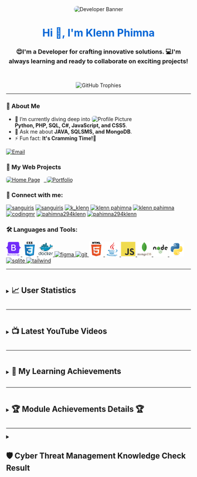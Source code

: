 <div align="center">
  <img src="https://github.com/user-attachments/assets/0e97ca77-3094-4f19-9a13-82c1bb8d76d2" alt="Developer Banner" style="max-width: 100%; height: auto; border-radius: 10px;">
  
  <h1 style="color: #0366d6;">Hi 👋, I'm Klenn Phimna</h1>
  <h3>😍I'm a Developer for crafting innovative solutions. 💻I'm always learning and ready to collaborate on exciting projects!</h3>
</div>

<br>

<p align="center">
  <img src="https://github-trophies.vercel.app/?username=sanguiris" alt="GitHub Trophies" style="max-width: 100%;">

---

### 🚀 About Me

<img align="right" width="270" src="https://github.com/user-attachments/assets/452443cf-8869-449b-929a-ddc526219ba0" alt="Profile Picture" style="border-radius: 5px;">
</p>

- 🌱 I’m currently diving deep into **Python, PHP, SQL, C#, JavaScript, and CSS5**.
- 💬 Ask me about **JAVA, SQLSMS, and MongoDB**.
- ⚡ Fun fact: **It's Cramming Time!🤣**

<p>
  <a href="mailto:klenn31is18pahimna@gmail.com" target="_blank" rel="noreferrer">
    <img src="https://img.shields.io/badge/Email-Give%20Feedback-D32F2F?style=for-the-badge&logo=gmail&logoColor=white" alt="Email" />
  </a>
</p>

### 🔗 My Web Projects

<p align="left">
  <a href="https://sanguiris.github.io/Pahimna/HOME.html" target="_blank">
    <img src="https://i.pinimg.com/736x/58/72/1a/58721ab75485d98cc8bf831c4b8d980d.jpg" alt="Home Page" height="40" width="40" style="border-radius: 5px; margin-right: 10px;"/> 
  </a>
  <a href="https://sanguiris.github.io/Pahimna/info.html" target="_blank">
    <img src="https://i.pinimg.com/736x/85/e6/47/85e64767b129d2cae2d1c47b1ed0aece.jpg" alt="Portfolio" height="40" width="40" style="border-radius: 5px;"/>
  </a>
</p>

### 🤝 Connect with me:

<p align="left">
  <a href="https://codepen.io/sanguiris" target="_blank"><img src="https://raw.githubusercontent.com/rahuldkjain/github-profile-readme-generator/master/src/images/icons/Social/codepen.svg" alt="sanguiris" height="30" width="40" /></a>
  <a href="https://dev.to/sanguiris" target="_blank"><img src="https://raw.githubusercontent.com/rahuldkjain/github-profile-readme-generator/master/src/images/icons/Social/devto.svg" alt="sanguiris" height="30" width="40" /></a>
  <a href="https://twitter.com/KPahimna" target="_blank"><img src="https://raw.githubusercontent.com/rahuldkjain/github-profile-readme-generator/master/src/images/icons/Social/twitter.svg" alt="k_klenn" height="30" width="40" /></a>
  <a href="https://www.linkedin.com/in/djkam42pahimna" target="_blank"><img src="https://raw.githubusercontent.com/rahuldkjain/github-profile-readme-generator/master/src/images/icons/Social/linked-in-alt.svg" alt="klenn pahimna" height="30" width="40" /></a>
  <a href="https://stackoverflow.com/users/klenn pahimna" target="_blank"><img src="https://raw.githubusercontent.com/rahuldkjain/github-profile-readme-generator/master/src/images/icons/Social/stack-overflow.svg" alt="klenn pahimna" height="30" width="40" /></a>
  <a href="https://www.youtube.com/@CodingMR" target="_blank"><img src="https://raw.githubusercontent.com/rahuldkjain/github-profile-readme-generator/master/src/images/icons/Social/youtube.svg" alt="codingmr" height="30" width="40" /></a>
  <a href="https://www.hackerrank.com/djkam42Pahimna" target="_blank"><img src="https://raw.githubusercontent.com/rahuldkjain/github-profile-readme-generator/master/src/images/icons/Social/hackerrank.svg" alt="pahimna294klenn" height="30" width="40" /></a>
  <a href="https://www.tiktok.com/@com4_4ksec" target="_blank"><img src="https://cdn4.iconfinder.com/data/icons/logos-brands-in-colors/2840/tiktok-logo-512.png" alt="pahimna294klenn" height="30" width="40" /></a>
</p>

### 🛠️ Languages and Tools:

<p align="left"> 
  <a href="https://getbootstrap.com" target="_blank" rel="noreferrer"> <img src="https://raw.githubusercontent.com/devicons/devicon/master/icons/bootstrap/bootstrap-plain-wordmark.svg" alt="bootstrap" width="40" height="40"/> </a> 
  <a href="https://www.w3schools.com/css/" target="_blank" rel="noreferrer"> <img src="https://raw.githubusercontent.com/devicons/devicon/master/icons/css3/css3-original-wordmark.svg" alt="css3" width="40" height="40"/> </a> 
  <a href="https://www.docker.com/" target="_blank" rel="noreferrer"> <img src="https://raw.githubusercontent.com/devicons/devicon/master/icons/docker/docker-original-wordmark.svg" alt="docker" width="40" height="40"/> </a> 
  <a href="https://www.figma.com/" target="_blank" rel="noreferrer"> <img src="https://www.vectorlogo.zone/logos/figma/figma-icon.svg" alt="figma" width="40" height="40"/> </a> 
  <a href="https://git-scm.com/" target="_blank" rel="noreferrer"> <img src="https://www.vectorlogo.zone/logos/git-scm/git-scm-icon.svg" alt="git" width="40" height="40"/> </a> 
  <a href="https://www.w3.org/html/" target="_blank" rel="noreferrer"> <img src="https://raw.githubusercontent.com/devicons/devicon/master/icons/html5/html5-original-wordmark.svg" alt="html5" width="40" height="40"/> </a> 
  <a href="https://www.java.com" target="_blank" rel="noreferrer"> <img src="https://raw.githubusercontent.com/devicons/devicon/master/icons/java/java-original.svg" alt="java" width="40" height="40"/> </a> 
  <a href="https://developer.mozilla.org/en-US/docs/Web/JavaScript" target="_blank" rel="noreferrer"> <img src="https://raw.githubusercontent.com/devicons/devicon/master/icons/javascript/javascript-original.svg" alt="javascript" width="40" height="40"/> </a> 
  <a href="https://www.mongodb.com/" target="_blank" rel="noreferrer"> <img src="https://raw.githubusercontent.com/devicons/devicon/master/icons/mongodb/mongodb-original-wordmark.svg" alt="mongodb" width="40" height="40"/> </a> 
  <a href="https://nodejs.org" target="_blank" rel="noreferrer"> <img src="https://raw.githubusercontent.com/devicons/devicon/master/icons/nodejs/nodejs-original-wordmark.svg" alt="nodejs" width="40" height="40"/> </a> 
  <a href="https://www.python.org" target="_blank" rel="noreferrer"> <img src="https://raw.githubusercontent.com/devicons/devicon/master/icons/python/python-original.svg" alt="python" width="40" height="40"/> </a> 
  <a href="https://www.sqlite.org/" target="_blank" rel="noreferrer"> <img src="https://www.vectorlogo.zone/logos/sqlite/sqlite-icon.svg" alt="sqlite" width="40" height="40"/> </a> 
  <a href="https://tailwindcss.com/" target="_blank" rel="noreferrer"> <img src="https://www.vectorlogo.zone/logos/tailwindcss/tailwindcss-icon.svg" alt="tailwind" width="40" height="40"/> </a> 
</p>

---

  <details close>
<summary><h2 style="display: inline-block;">📈 User Statistics</h2></summary>
<table>
  <tbody>
    <tr>
      <td>
        <a href="https://github-readme-streak-stats.herokuapp.com/?user=sanguiris">
          <img width="705" src="https://github-readme-streak-stats.herokuapp.com/?user=sanguiris&bg_color=30,e96443,904e95&title_color=fff&text_color=fff&theme=radical&hide_border=true">
        </a>
      </td>
    </tr>
  </tbody>
  <tbody>
    <tr>
      <td>
        <a href="https://github-profile-summary-cards.vercel.app/api/cards/profile-details?username=sanguiris">
          <img width="715" src="https://github-profile-summary-cards.vercel.app/api/cards/profile-details?username=sanguiris&theme=dracula"/>
        </a>
      </td>
    </tr>
  </tbody>
  <tbody>
    <tr>
      <td>
        <a href="https://github-readme-activity-graph.vercel.app/graph?username=sanguiris">
          <img width="705" src="https://github-readme-activity-graph.vercel.app/graph?username=sanguiris&theme=dracula">
        </a>
      </td>
    </tr>
  </tbody>
</table>
<table>
  <tbody>
    <tr>
      <th>
        <a href="https://github-profile-summary-cards.vercel.app/api/cards/repos-per-language?username=sanguiris">
          <img src="https://github-profile-summary-cards.vercel.app/api/cards/repos-per-language?username=sanguiris&theme=dracula"/>
        </a>
      </th>
      <th>
        <a href="https://github-profile-summary-cards.vercel.app/api/cards/most-commit-language?username=sanguiris&">
          <img src="https://github-profile-summary-cards.vercel.app/api/cards/most-commit-language?username=sanguiris&theme=dracula"/>
        </a>
      </th>
      <th>
        <a href="https://github-profile-summary-cards.vercel.app/api/cards/most-commit-language?username=sanguiris&">
        <img src="https://github-readme-stats.vercel.app/api?username=sanguirIS&theme=dracula&show_icons=true&hide_border=false&count_private=true" />
        </a>
    </tr>
  </tbody>
  <tbody>
    <tr>
      <td>
        <a href="https://github-profile-summary-cards.vercel.app/api/cards/stats?username=sanguiris">
          <img src="https://github-profile-summary-cards.vercel.app/api/cards/stats?username=sanguiris&theme=dracula"/>
        </a>
      </td>
      <td>
        <a href="https://github-profile-summary-cards.vercel.app/api/cards/productive-time?username=sanguiris">
          <img src="https://github-profile-summary-cards.vercel.app/api/cards/productive-time?username=sanguiris&theme=dracula"/>
        </a>
      </td>
      <td>
        <a href="https://github-profile-summary-cards.vercel.app/api/cards/stats?username=sanguiris">
        <img src="https://github-readme-stats.vercel.app/api/top-langs/?username=sanguirIS&theme=dracula&show_icons=true&hide_border=false&layout=compact"/>
        </a>
    </tr>
  </tbody>
</table>

![Quote](https://github-readme-quotes-bay.vercel.app/quote?theme=dracula&layout=socrates)

</div>
</details>

---

  <details close>
<summary><h2 style="display: inline-block;">📺 Latest YouTube Videos</h2></summary>

<div align="left" style="display: flex; flex-wrap: wrap; justify-content: start; gap: 20px; padding: 20px 0;">

  <a href="https://youtu.be/-a6iMUM3caE?si=snDw1MgDcjmKWxiV" style="display: block;">
    <img src="https://ytcards.demolab.com/?id=-a6iMUM3caE&title=Windows+Utility+Created+%7C+by+Christitus+2025&lang=en&timestamp=1905504000&background_color=%230d1117&title_color=%23ffffff&stats_color=%23dedede&max_title_lines=1&width=250&border_radius=5&duration=123" alt="Windows Utility Created | by Christitus 2025" title="Windows Utility Created | by Christitus 2025" style="max-width: 100%; height: auto;"/>
  </a>
  
  <a href="https://www.youtube.com/watch?v=lfFQEIIXpGc" style="display: block;">
    <img src="https://ytcards.demolab.com/?id=lfFQEIIXpGc&title=UPDATE+AND+DELETE+PARTITION+DRIVE&lang=en&timestamp=1905504000&background_color=%230d1117&title_color=%23ffffff&stats_color=%23dedede&max_title_lines=1&width=250&border_radius=5&duration=425" alt="UPDATE & DELETE PARTITION DRIVE" title="UPDATE & DELETE PARTITION DRIVE" style="max-width: 100%; height: auto;"/>
  </a>

</div>
</details>

---

  <details close>
<summary><h2 style="display: inline-block;">🏅 My Learning Achievements</h2></summary>
    
<div style="display: flex; flex-wrap: wrap; justify-content: center; gap: 20px; margin-bottom: 20px;">

  <a href="https://github.com/user-attachments/assets/af279d02-e2cb-4cf8-a5b2-5730a329676f" target="_blank" rel="noreferrer" >
    <img src="https://www.netacad.com/p/ff9e491c-49be-4734-803e-a79e6e83dab1/badges/badge-images/52517717-589b-4c76-977d-27a53952379f.png" alt="Data Analytics Essentials" width="150" style="border-radius: 8px; box-shadow: 0 4px 8px rgba(0, 0, 0, 0.1);">
  </a>

  <a href="https://github.com/user-attachments/assets/816584a3-fa35-4131-a049-ede8ea5a194b" target="_blank" rel="noreferrer">
    <img src="https://github.com/user-attachments/assets/cd5e7dc2-d3aa-4f7d-ac82-363cdb9ac6a0" alt="STI Certificate" width="150" style="border-radius: 8px; box-shadow: 0 4px 8px rgba(0, 0, 0, 0.1);">
  </a>

  <a href="https://github.com/user-attachments/assets/11f99c62-9ee3-44e7-8fa3-708d34eeb8de" target="_blank" rel="noreferrer">
    <img src="https://www.netacad.com/p/ff9e491c-49be-4734-803e-a79e6e83dab1/badges/badge-images/3d5e07f2-ca76-4149-bb55-5aede309b3bf.png" alt="Digital Safety and Security Awareness" width="150" style="border-radius: 8px; box-shadow: 0 4px 8px rgba(0, 0, 0, 0.1);">
  </a>

  <a href="https://github.com/user-attachments/assets/e50157ff-eb23-435d-a301-50c21cc7125f" target="_blank" rel="noreferrer" >
    <img src="https://www.netacad.com/p/ff9e491c-49be-4734-803e-a79e6e83dab1/badges/badge-images/cyber_threat_management_37.png" alt="Cyber Threat Management" width="150" style="border-radius: 8px; box-shadow: 0 4px 8px rgba(0, 0, 0, 0.1);">
  </a>

</div>
</details>

---

<details close>
<summary><h2 style="display: inline-block;">🏆 Module Achievements Details 🏆</h2></summary>

<div align="center" style="margin-top: 15px;">
  
| Achievement | Issued On | Achievement | Issued On | Achievement | Issued On |
| :---: | :---: | :---: | :---: | :---: | :---: |
| <img width="100" src="https://www.netacad.com/p/ff9e491c-49be-4734-803e-a79e6e83dab1/badges/badge-images/2b26e287-d615-4c24-bb2d-3fcaaf2e3c64.png" alt="Project Portfolio Badge" ><br>**Project Portfolio** | **Oct 03, 2025** | <img width="100" src="https://www.netacad.com/p/ff9e491c-49be-4734-803e-a79e6e83dab1/badges/badge-images/50eef80c-c302-46a3-96bf-8c09a898aca5.png" alt="Ethical use of Data Badge"><br>**Ethical use of Data** | **Oct 04, 2025** | <img width="100" src="https://www.netacad.com/p/ff9e491c-49be-4734-803e-a79e6e83dab1/badges/badge-images/6edb0ffb-1087-4f66-9700-8b7817a67a43.png" alt="Dashboarding Basics Badge"><br>**Dashboarding Basics** | **Oct 05, 2025** |
| <img width="100" src="https://www.netacad.com/p/ff9e491c-49be-4734-803e-a79e6e83dab1/badges/badge-images/fae6d3c3-fcfc-4ec0-9a72-830fb0714bac.png" alt="Combining Data Badge" ><br>**Combining Data** | **Oct 06, 2025** | <img width="100" src="https://www.netacad.com/p/ff9e491c-49be-4734-803e-a79e6e83dab1/badges/badge-images/1d4dfbcd-80e0-43cc-ba13-00e0f19f34d4.png" alt="SQL Basics Badge"><br>**SQL Basics** | **Oct 07, 2025** | <img width="100" src="https://www.netacad.com/p/ff9e491c-49be-4734-803e-a79e6e83dab1/badges/badge-images/a1943a93-ff8f-4c03-b2b7-eff27623b983.png" alt="Descriptive Statistics Badge"><br>**Descriptive Statistics** | **Oct 10, 2025** |
| <img width="100" src="https://www.netacad.com/p/ff9e491c-49be-4734-803e-a79e6e83dab1/badges/badge-images/54ca4432-10f5-4e77-a024-4bab3d9991ff.png" alt="Transforming Data with Excel Badge" ><br>**Transforming Data with Excel** | **Oct 11, 2025** | <img width="100" src="https://www.netacad.com/p/ff9e491c-49be-4734-803e-a79e6e83dab1/badges/badge-images/fe9dff0a-ad01-44e4-afbe-9546522a0267.png" alt="Data Acquisition and Preparation Badge"><br>**Data Acquisition and Preparation** | **Oct 11, 2025** | <img width="100" src="https://www.netacad.com/p/ff9e491c-49be-4734-803e-a79e6e83dab1/badges/badge-images/5f65d8f2-ed6a-4dc2-9b1f-439b2dfc0782.png" alt="Data Gathering and Understanding Badge"><br>**Data Gathering and Understanding** | **Oct 12, 2025** |
| <img width="100" src="https://www.netacad.com/p/ff9e491c-49be-4734-803e-a79e6e83dab1/badges/badge-images/68f9c5c4-5690-4aa5-b260-40d604874bc0.png" alt="Start a Project Portfolio Badge" ><br>**Start a Project Portfolio** | **Oct 12, 2025** | <img src="https://www.netacad.com/p/ff9e491c-49be-4734-803e-a79e6e83dab1/badges/badge-images/incident_response_36.png" alt="Incident Response Module Badge" width="100" /><br>**Incident Response**<br>*Handling breaches* | **Oct 17, 2025** | <img src="https://www.netacad.com/p/ff9e491c-49be-4734-803e-a79e6e83dab1/badges/badge-images/vulnerability_assessment_and_risk_management_35.png" alt="Vulnerability Assessment Module Badge" width="100" /><br>**Vulnerability Assessment**<br>*Identifying flaws* | **Oct 21, 2025** |

</div>
</details>

---

<details close>
<summary><h2 style="display: inline-block;">🛡️ Cyber Threat Management Knowledge Check Result</h2></summary>

<div style="background-color: #0d1117; color: #f0f8ff; padding: 20px; border-radius: 10px; margin-top: 15px; overflow-x: auto;">
<pre style="white-space: pre-wrap; word-wrap: break-word;">
## 📅 Assessment Summary

| Metric | Value |
| :--- | :--- |
| **Learner Name** | Klenn Pahimna |
| **Total Score** | **88** / 100 |
| **Overall Achievement** | **Advanced** 🚀 |
| **Completed On** | 17 Oct 2025 |

## 📈 Module Score Breakdown

| Module | Score | Visualization | Achievement |
| :--- | :--- | :--- | :--- |
| 1. Governance and Compliance | 84 | `████████░░` **84%** | Advanced |
| 2. Network Security Testing | 90 | `█████████░` **90%** | **Mastered** |
| 3. Threat Intelligence | 88 | `████████░░` **88%** | Advanced |
| 4. Endpoint Vulnerability Assessment | 91 | `█████████░` **91%** | **Mastered** |
| 5. Risk Management & Security Controls | 84 | `████████░░` **84%** | Advanced |
| 6. Digital Forensics & Incident Response | 88 | `████████░░` **88%** | Advanced |

## 🎯 Achievement Level Key

| Level | Score Range |
| :--- | :--- |
| **Mastered** | $\ge 90$ |
| **Advanced** | $\ge 80$ |
| **Intermediate** | $\ge 60$ |
| **Beginner** | $< 60$ |

</pre>
</div>
</details>
